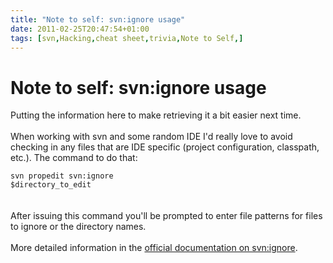 ```yaml
---
title: "Note to self: svn:ignore usage"
date: 2011-02-25T20:47:54+01:00
tags: [svn,Hacking,cheat sheet,trivia,Note to Self,]
---
```


# Note to self: svn:ignore usage


Putting the information here to make retrieving it a bit easier next time.<br><br>When working with svn and some random 
IDE I'd really love to avoid checking in any files that are IDE specific (project configuration, classpath, etc.). The 
command to do that:<br><code><br>svn propedit svn:ignore $directory_to_edit<br></code><br><br>After issuing this 
command you'll be prompted to enter file patterns for files to ignore or the directory names.<br><br>More detailed 
information in the <a href="http://svnbook.red-bean.com/en/1.1/ch07s02.html">official documentation on svn:ignore</a>.
